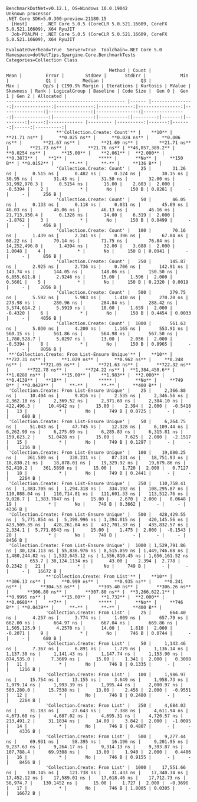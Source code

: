 
    BenchmarkDotNet=v0.12.1, OS=Windows 10.0.19042
    Unknown processor
    .NET Core SDK=5.0.300-preview.21180.15
      [Host]     : .NET Core 5.0.5 (CoreCLR 5.0.521.16609, CoreFX 5.0.521.16609), X64 RyuJIT
      Job-PDALPH : .NET Core 5.0.5 (CoreCLR 5.0.521.16609, CoreFX 5.0.521.16609), X64 RyuJIT

    EvaluateOverhead=True  Server=True  Toolchain=.NET Core 5.0  
    Namespace=dotNetTips.Spargine.Core.BenchmarkTests  Categories=Collection Class  

                                           Method | Count |            Mean |         Error |        StdDev |       StdErr |             Min |              Q1 |          Median |              Q3 |             Max |         Op/s | CI99.9% Margin | Iterations | Kurtosis | MValue | Skewness | Rank | LogicalGroup | Baseline | Code Size |  Gen 0 |  Gen 1 | Gen 2 | Allocated |
    --------------------------------------------- |------ |----------------:|--------------:|--------------:|-------------:|----------------:|----------------:|----------------:|----------------:|----------------:|-------------:|---------------:|-----------:|---------:|-------:|---------:|-----:|------------- |--------- |----------:|-------:|-------:|------:|----------:|
                       **'Collection.Create: Count'** |    **10** |        **21.71 ns** |      **0.025 ns** |      **0.024 ns** |     **0.006 ns** |        **21.67 ns** |        **21.69 ns** |        **21.71 ns** |        **21.73 ns** |        **21.76 ns** | **46,057,389.2** |      **0.0254 ns** |      **15.00** |    **2.061** |  **2.000** |   **0.3873** |    **1** |            ***** |       **No** |     **150 B** | **0.0152** |      **-** |     **-** |     **136 B** |
                       'Collection.Create: Count' |    25 |        31.26 ns |      0.515 ns |      0.482 ns |     0.124 ns |        30.15 ns |        30.95 ns |        31.43 ns |        31.50 ns |        32.00 ns | 31,992,970.3 |      0.5154 ns |      15.00 |    2.603 |  2.000 |  -0.5394 |    2 |            * |       No |     150 B | 0.0281 |      - |     - |     256 B |
                       'Collection.Create: Count' |    50 |        46.05 ns |      0.133 ns |      0.118 ns |     0.031 ns |        45.69 ns |        46.03 ns |        46.06 ns |        46.13 ns |        46.16 ns | 21,713,950.4 |      0.1326 ns |      14.00 |    6.319 |  2.000 |  -1.8762 |    3 |            * |       No |     150 B | 0.0499 |      - |     - |     456 B |
                       'Collection.Create: Count' |   100 |        70.16 ns |      1.439 ns |      2.241 ns |     0.396 ns |        67.84 ns |        68.22 ns |        70.14 ns |        71.75 ns |        76.84 ns | 14,252,496.8 |      1.4394 ns |      32.00 |    3.688 |  2.000 |   1.0048 |    4 |            * |       No |     150 B | 0.0941 |      - |     - |     856 B |
                       'Collection.Create: Count' |   250 |       145.87 ns |      2.925 ns |      2.736 ns |     0.706 ns |       142.91 ns |       143.74 ns |       144.05 ns |       148.06 ns |       150.50 ns |  6,855,611.8 |      2.9246 ns |      15.00 |    1.596 |  2.000 |   0.5601 |    5 |            * |       No |     150 B | 0.2320 | 0.0019 |     - |    2056 B |
                       'Collection.Create: Count' |   500 |       279.75 ns |      5.592 ns |      5.983 ns |     1.410 ns |       270.20 ns |       273.98 ns |       280.96 ns |       284.84 ns |       288.42 ns |  3,574,614.2 |      5.5919 ns |      18.00 |    1.659 |  2.000 |  -0.4320 |    6 |            * |       No |     150 B | 0.4454 | 0.0033 |     - |    4056 B |
                       'Collection.Create: Count' |  1000 |       561.63 ns |      5.030 ns |      4.200 ns |     1.165 ns |       553.91 ns |       560.15 ns |       561.86 ns |       564.98 ns |       567.50 ns |  1,780,528.7 |      5.0297 ns |      13.00 |    2.056 |  2.000 |  -0.5394 |    8 |            * |       No |     150 B | 0.8965 |      - |     - |    8056 B |
     **'Collection.Create: From List-Ensure Unique'** |    **10** |       **722.31 ns** |      **1.029 ns** |      **0.962 ns** |     **0.248 ns** |       **721.05 ns** |       **721.63 ns** |       **722.32 ns** |       **722.78 ns** |       **724.22 ns** |  **1,384,450.6** |      **1.0288 ns** |      **15.00** |    **1.983** |  **2.000** |   **0.4139** |   **10** |            ***** |       **No** |     **749 B** | **0.0429** |      **-** |     **-** |     **400 B** |
     'Collection.Create: From List-Ensure Unique' |    25 |     2,366.88 ns |     10.494 ns |      9.816 ns |     2.535 ns |     2,346.56 ns |     2,362.18 ns |     2,369.52 ns |     2,371.69 ns |     2,384.10 ns |    422,496.3 |     10.4942 ns |      15.00 |    2.394 |  2.000 |  -0.5418 |   13 |            * |       No |     749 B | 0.0725 |      - |     - |     680 B |
     'Collection.Create: From List-Ensure Unique' |    50 |     6,264.75 ns |     51.043 ns |     47.745 ns |    12.328 ns |     6,109.44 ns |     6,262.99 ns |     6,275.69 ns |     6,285.83 ns |     6,315.81 ns |    159,623.2 |     51.0428 ns |      15.00 |    7.625 |  2.000 |  -2.1517 |   15 |            * |       No |     749 B | 0.1297 |      - |     - |    1216 B |
     'Collection.Create: From List-Ensure Unique' |   100 |    19,080.25 ns |    361.589 ns |    338.231 ns |    87.331 ns |    18,751.93 ns |    18,830.21 ns |    18,878.01 ns |    19,329.92 ns |    19,679.86 ns |     52,410.2 |    361.5890 ns |      15.00 |    1.720 |  2.000 |   0.7127 |   18 |            * |       No |     749 B | 0.2441 |      - |     - |    2264 B |
     'Collection.Create: From List-Ensure Unique' |   250 |   110,758.41 ns |  1,383.705 ns |  1,294.318 ns |   334.192 ns |   108,295.87 ns |   110,088.04 ns |   110,714.81 ns |   111,601.33 ns |   113,512.76 ns |      9,028.7 |  1,383.7047 ns |      15.00 |    2.670 |  2.000 |   0.0648 |   19 |            * |       No |     749 B | 0.3662 |      - |     - |    4336 B |
     'Collection.Create: From List-Ensure Unique' |   500 |   428,429.55 ns |  5,771.854 ns |  5,398.996 ns | 1,394.015 ns |   420,145.56 ns |   423,509.35 ns |   428,261.04 ns |   432,701.37 ns |   435,832.57 ns |      2,334.1 |  5,771.8543 ns |      15.00 |    1.475 |  2.000 |  -0.1543 |   20 |            * |       No |     749 B |      - |      - |     - |    8456 B |
     'Collection.Create: From List-Ensure Unique' |  1000 | 1,529,791.86 ns | 30,124.113 ns | 55,836.976 ns | 8,515.059 ns | 1,449,746.68 ns | 1,480,244.82 ns | 1,532,645.12 ns | 1,556,810.45 ns | 1,656,161.52 ns |        653.7 | 30,124.1134 ns |      43.00 |    2.394 |  2.778 |   0.2342 |   21 |            * |       No |     749 B |      - |      - |     - |   16672 B |
                   **'Collection.Create: From List'** |    **10** |       **306.13 ns** |      **0.999 ns** |      **0.935 ns** |     **0.241 ns** |       **304.53 ns** |       **305.40 ns** |       **306.26 ns** |       **306.80 ns** |       **307.80 ns** |  **3,266,622.1** |      **0.9995 ns** |      **15.00** |    **1.732** |  **2.000** |   **0.0680** |    **7** |            ***** |       **No** |     **746 B** | **0.0439** |      **-** |     **-** |     **400 B** |
                   'Collection.Create: From List' |    25 |       664.40 ns |      4.257 ns |      3.774 ns |     1.009 ns |       657.79 ns |       662.00 ns |       664.97 ns |       667.04 ns |       669.86 ns |  1,505,125.9 |      4.2570 ns |      14.00 |    1.610 |  2.000 |  -0.2071 |    9 |            * |       No |     746 B | 0.0744 |      - |     - |     680 B |
                   'Collection.Create: From List' |    50 |     1,143.46 ns |      7.367 ns |      6.891 ns |     1.779 ns |     1,136.14 ns |     1,137.30 ns |     1,141.43 ns |     1,147.74 ns |     1,153.90 ns |    874,535.0 |      7.3669 ns |      15.00 |    1.341 |  2.000 |   0.3008 |   11 |            * |       No |     746 B | 0.1335 |      - |     - |    1216 B |
                   'Collection.Create: From List' |   100 |     1,986.97 ns |     15.754 ns |     13.155 ns |     3.649 ns |     1,958.73 ns |     1,979.14 ns |     1,993.39 ns |     1,995.44 ns |     2,000.97 ns |    503,280.0 |     15.7538 ns |      13.00 |    2.456 |  2.000 |  -0.9551 |   12 |            * |       No |     746 B | 0.2480 |      - |     - |    2264 B |
                   'Collection.Create: From List' |   250 |     4,684.03 ns |     31.183 ns |     27.643 ns |     7.388 ns |     4,611.94 ns |     4,673.60 ns |     4,687.02 ns |     4,695.31 ns |     4,720.57 ns |    213,491.2 |     31.1834 ns |      14.00 |    3.842 |  2.000 |  -1.0095 |   14 |            * |       No |     746 B | 0.4807 |      - |     - |    4336 B |
                   'Collection.Create: From List' |   500 |     9,277.44 ns |     69.931 ns |     58.395 ns |    16.196 ns |     9,201.95 ns |     9,237.63 ns |     9,264.17 ns |     9,314.13 ns |     9,393.87 ns |    107,788.4 |     69.9308 ns |      13.00 |    1.940 |  2.000 |   0.4406 |   16 |            * |       No |     746 B | 0.9155 |      - |     - |    8456 B |
                   'Collection.Create: From List' |  1000 |    17,551.66 ns |    130.145 ns |    121.738 ns |    31.433 ns |    17,340.34 ns |    17,452.12 ns |    17,589.01 ns |    17,618.46 ns |    17,712.73 ns |     56,974.7 |    130.1452 ns |      15.00 |    1.727 |  2.000 |  -0.3696 |   17 |            * |       No |     746 B | 1.8005 | 0.0305 |     - |   16672 B |

